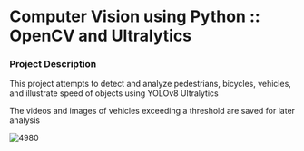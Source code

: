 # Computer Vision using Python :: OpenCV and Ultralytics

### Project Description

This project attempts to detect and analyze pedestrians, bicycles, vehicles, and illustrate speed of objects using YOLOv8 Ultralytics

The videos and images of vehicles exceeding a threshold are saved for later analysis



![4980](https://github.com/herculeshayer/computer-vision-opencv/assets/64183136/f82abda7-e6fd-4605-95b3-134b3d3708f4)


